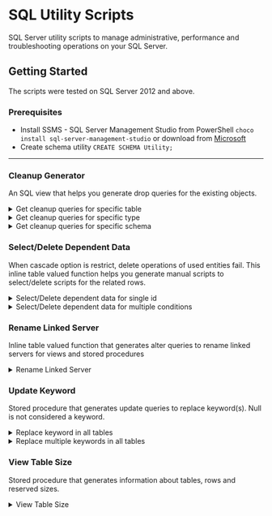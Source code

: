 # SQL Utility Scripts

SQL Server utility scripts to manage administrative, performance and troubleshooting operations on your SQL Server. 

## Getting Started

The scripts were tested on SQL Server 2012 and above.

### Prerequisites

* Install SSMS - SQL Server Management Studio from PowerShell `choco install sql-server-management-studio` or download from [Microsoft](https://docs.microsoft.com/en-us/sql/ssms/download-sql-server-management-studio-ssms?view=sql-server-2017 "Microsoft")
* Create schema utility `CREATE SCHEMA Utility;`

- - - -

### Cleanup Generator

An SQL view that helps you generate drop queries for the existing objects.
<details>
   <summary>Get cleanup queries for specific table</summary>
   <p>
	Select * from [Utility].[GenerateDrop] where [Table] = 'Blogs'
   </p>
</details>
<details>
   <summary>Get cleanup queries for specific type</summary>
   <p>
	Select * from [Utility].[GenerateDrop] where [Type] = 'F' or [TypeDescription] = 'FOREIGN_KEY_CONSTRAINT'
   </p>
</details>
<details>
   <summary>Get cleanup queries for specific schema</summary>
   <p>
	Select * from [Utility].[GenerateDrop] where [Schema] <> 'dbo'
   </p>
</details>

### Select/Delete Dependent Data

When cascade option is restrict, delete operations of used entities fail. This inline table valued function helps you generate manual scripts to select/delete scripts for the related rows.
<details>
   <summary>Select/Delete dependent data for single id</summary>
   <p>
	`SELECT * FROM [Utility].[GenerateDeleteDependent]('Users', '= 1')`
	`SELECT * FROM [Utility].[GenerateSelectDependent]('Users', '= 1')`
   </p>
</details>
<details>
   <summary>Select/Delete dependent data for multiple conditions</summary>
   <p>
	`SELECT * FROM [Utility].[GenerateDeleteDependent]('dbo.Users', 'IN (1, 2)')`
	`SELECT * FROM [Utility].[GenerateSelectDependent]('dbo.Users', 'IN (1, 2)')`
   </p>
</details>

### Rename Linked Server
Inline table valued function that generates alter queries to rename linked servers for views and stored procedures
<details>
   <summary>Rename Linked Server</summary>
   <p>
	`SELECT * FROM [Utility].[GenerateRenameLinkedServer]('oldserver', 'newserver')`
   </p>
</details>

### Update Keyword
Stored procedure that generates update queries to replace keyword(s). Null is not considered a keyword.
<details>
   <summary>Replace keyword in all tables</summary>
   <p>
	`EXEC [Utility].[sp_updatekeyword]('Value1', ',', 'NewValue')`
   </p>
</details>
<details>
   <summary>Replace multiple keywords in all tables</summary>
   <p>
	`EXEC [Utility].[sp_updatekeyword]('Value1,Value2', ',', 'NewValue')`
   </p>
</details>

### View Table Size
Stored procedure that generates information about tables, rows and reserved sizes.
<details>
   <summary>View Table Size</summary>
   <p>
	`EXEC [Utility].[sp_tablesize]`
   </p>
</details>
